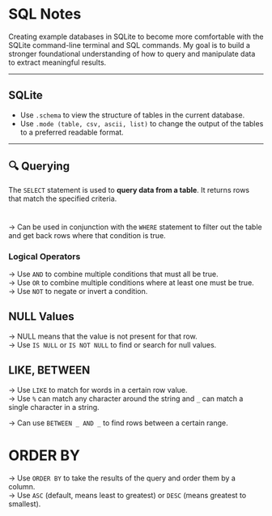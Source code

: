 # SQL Notes

Creating example databases in SQLite to become more comfortable with the SQLite command-line terminal and SQL commands. My goal is to build a stronger foundational understanding of how to query and manipulate data to extract meaningful results.

---

## SQLite

- Use `.schema` to view the structure of tables in the current database.
- Use `.mode (table, csv, ascii, list)` to change the output of the tables to a preferred readable format.

---

## 🔍 Querying

The `SELECT` statement is used to **query data from a table**. It returns rows that match the specified criteria.

#

-> Can be used in conjunction with the `WHERE` statement to filter out the table and get back rows where that condition is true.

### Logical Operators

-> Use `AND` to combine multiple conditions that must all be true.    
-> Use `OR` to combine multiple conditions where at least one must be true.  
-> Use `NOT` to negate or invert a condition.

## NULL Values

-> NULL means that the value is not present for that row.  
-> Use `IS NULL` or `IS NOT NULL` to find or search for null values.

## LIKE, BETWEEN

-> Use `LIKE` to match for words in a certain row value.  
-> Use `%` can match any character around the string and `_` can match a single character in a string.

-> Can use `BETWEEN _ AND _` to find rows between a certain range.

# ORDER BY

-> Use `ORDER BY` to take the results of the query and order them by a column.  
-> Use `ASC` (default, means least to greatest) or `DESC` (means greatest to smallest).
